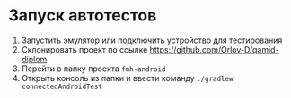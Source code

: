 # Запуск автотестов

1. Запустить эмулятор или подключить устройство для тестирования
2. Склонировать проект по ссылке https://github.com/Orlov-D/qamid-diplom
3. Перейти в папку проекта `fmh-android`
4. Открыть консоль из папки и ввести команду `./gradlew connectedAndroidTest`
